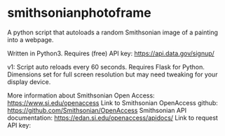 # smithsonianphotoframe
A python script that autoloads a random Smithsonian image of a painting into a webpage.

Written in Python3. Requires (free) API key: https://api.data.gov/signup/

v1: Script auto reloads every 60 seconds. Requires Flask for Python. Dimensions set for full screen resolution but may need tweaking for your display device.

More information about Smithsonian Open Access: https://www.si.edu/openaccess
Link to Smithsonian OpenAccess github: https://github.com/Smithsonian/OpenAccess
Smithsonian API documentation: https://edan.si.edu/openaccess/apidocs/
Link to request API key: 
